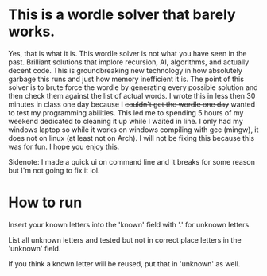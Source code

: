 # This is a wordle solver that barely works.
Yes, that is what it is. This wordle solver is not what you have seen in the past. Brilliant solutions that implore recursion, AI, algorithms, and actually decent code. This is groundbreaking new technology in how absolutely garbage this runs and just how memory inefficient it is. The point of this solver is to brute force the wordle by generating every possible solution and then check them against the list of actual words. I wrote this in less then 30 minutes in class one day because I ~~couldn't get the wordle one day~~ wanted to test my programming abilities. This led me to spending 5 hours of my weekend dedicated to cleaning it up while I waited in line. I only had my windows laptop so while it works on windows compiling with gcc (mingw), it does not on linux (at least not on Arch). I will not be fixing this because this was for fun. I hope you enjoy this.

Sidenote: I made a quick ui on command line and it breaks for some reason but I'm not going to fix it lol.

# How to run
Insert your known letters into the 'known' field with '.' for unknown letters.

List all unknown letters and tested but not in correct place letters in the 'unknown' field.

If you think a known letter will be reused, put that in 'unknown' as well.
